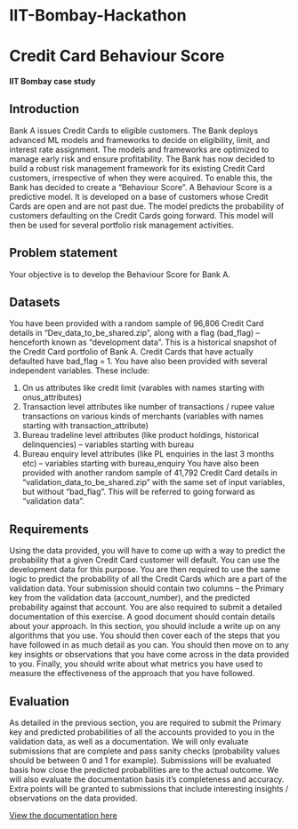 # IIT-Bombay-Hackathon

# Credit Card Behaviour Score
  #### IIT Bombay case study

## Introduction
Bank A issues Credit Cards to eligible customers. The Bank deploys advanced ML models and frameworks to decide on eligibility, limit, and interest rate assignment. The models and frameworks are optimized to manage early risk and ensure profitability. 
The Bank has now decided to build a robust risk management framework for its existing Credit Card customers, irrespective of when they were acquired. To enable this, the Bank has decided to create a “Behaviour Score”. A Behaviour Score is a predictive model. It is developed on a base of customers whose Credit Cards are open and are not past due. The model predicts the probability of customers defaulting on the Credit Cards going forward.
This model will then be used for several portfolio risk management activities.

## Problem statement
Your objective is to develop the Behaviour Score for Bank A.

## Datasets
You have been provided with a random sample of 96,806 Credit Card details in  “Dev_data_to_be_shared.zip”, along with a flag (bad_flag) – henceforth known as “development data”. This is a historical snapshot of the Credit Card portfolio of Bank A. Credit Cards that have actually defaulted have bad_flag = 1. You have also been provided with several independent variables. These include:
1) 	On us attributes like credit limit (varables with names starting with onus_attributes)
2) 	Transaction level attributes like number of transactions / rupee value transactions on various kinds of merchants (variables with names starting with transaction_attribute)
3) 	Bureau tradeline level attributes (like product holdings, historical delinquencies) – variables starting with bureau
4)	Bureau enquiry level attributes (like PL enquiries in the last 3 months etc) – variables starting with bureau_enquiry
You have also been provided with another random sample of 41,792 Credit Card details in “validation_data_to_be_shared.zip” with the same set of input variables, but without “bad_flag”. This will be referred to going forward as “validation data”.


## Requirements
Using the data provided, you will have to come up with a way to predict the probability that a given Credit Card customer will default. You can use the development data for this purpose.
You are then required to use the same logic to predict the probability of all the Credit Cards which are a part of the validation data. Your submission should contain two columns – the Primary key from the validation data (account_number), and the predicted probability against that account. 
You are also required to submit a detailed documentation of this exercise. A good document should contain details about your approach. In this section, you should include a write up on any algorithms that you use. You should then cover each of the steps that you have followed in as much detail as you can. You should then move on to any key insights or observations that you have come across in the data provided to you. Finally, you should write about what metrics you have used to measure the effectiveness of the approach that you have followed.

## Evaluation
As detailed in the previous section, you are required to submit the Primary key and predicted probabilities of all the accounts provided to you in the validation data, as well as a documentation.
We will only evaluate submissions that are complete and pass sanity checks (probability values should be between 0 and 1 for example). 
Submissions will be evaluated basis how close the predicted probabilities are to the actual outcome. We will also evaluate the documentation basis it’s completeness and accuracy. Extra points will be granted to submissions that include interesting insights / observations on the data provided.

[View the documentation here](https://github.com/username/repository-name/blob/main/sample.pdf)

